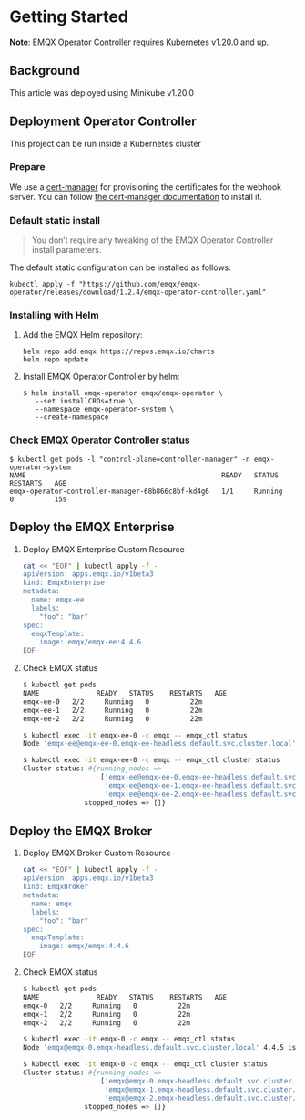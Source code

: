# Getting Started

**Note**: EMQX Operator Controller requires Kubernetes v1.20.0 and up.

## Background

This article was deployed using Minikube v1.20.0

## Deployment Operator Controller

This project can be run inside a Kubernetes cluster

### Prepare

We use a [cert-manager](https://github.com/jetstack/cert-manager) for provisioning the certificates for the webhook server. You can follow [the cert-manager documentation](https://cert-manager.io/docs/installation/) to install it.

### Default static install

> You don’t require any tweaking of the EMQX Operator Controller install parameters.

The default static configuration can be installed as follows:

```shell
kubectl apply -f "https://github.com/emqx/emqx-operator/releases/download/1.2.4/emqx-operator-controller.yaml"
```

### Installing with Helm

1. Add the EMQX Helm repository:

   ```
   helm repo add emqx https://repos.emqx.io/charts
   helm repo update
   ```

2. Install EMQX Operator Controller by helm:

   ```
   $ helm install emqx-operator emqx/emqx-operator \
      --set installCRDs=true \
      --namespace emqx-operator-system \
      --create-namespace
   ```

### Check EMQX Operator Controller status

   ```shell
   $ kubectl get pods -l "control-plane=controller-manager" -n emqx-operator-system
   NAME                                                READY   STATUS    RESTARTS   AGE
   emqx-operator-controller-manager-68b866c8bf-kd4g6   1/1     Running   0          15s
   ```

## Deploy the EMQX Enterprise

1. Deploy EMQX Enterprise Custom Resource  

   ```bash
   cat << "EOF" | kubectl apply -f -
   apiVersion: apps.emqx.io/v1beta3
   kind: EmqxEnterprise
   metadata:
     name: emqx-ee
     labels:
       "foo": "bar"
   spec:
     emqxTemplate:
       image: emqx/emqx-ee:4.4.6
   EOF
   ```

2. Check EMQX status

   ```bash  
   $ kubectl get pods  
   NAME              READY   STATUS    RESTARTS   AGE  
   emqx-ee-0   2/2     Running   0          22m  
   emqx-ee-1   2/2     Running   0          22m  
   emqx-ee-2   2/2     Running   0          22m  

   $ kubectl exec -it emqx-ee-0 -c emqx -- emqx_ctl status  
   Node 'emqx-ee@emqx-ee-0.emqx-ee-headless.default.svc.cluster.local' 4.4.5 is started  

   $ kubectl exec -it emqx-ee-0 -c emqx -- emqx_ctl cluster status  
   Cluster status: #{running_nodes =>
                      ['emqx-ee@emqx-ee-0.emqx-ee-headless.default.svc.cluster.local',
                       'emqx-ee@emqx-ee-1.emqx-ee-headless.default.svc.cluster.local',
                       'emqx-ee@emqx-ee-2.emqx-ee-headless.default.svc.cluster.local'],
                  stopped_nodes => []}
   ```


## Deploy the EMQX Broker

1. Deploy EMQX Broker Custom Resource

   ```bash
   cat << "EOF" | kubectl apply -f -
   apiVersion: apps.emqx.io/v1beta3
   kind: EmqxBroker
   metadata:
     name: emqx
     labels:
       "foo": "bar"
   spec:
     emqxTemplate:
       image: emqx/emqx:4.4.6
   EOF
   ```

2. Check EMQX status

   ```bash
   $ kubectl get pods
   NAME              READY   STATUS    RESTARTS   AGE
   emqx-0   2/2     Running   0          22m
   emqx-1   2/2     Running   0          22m
   emqx-2   2/2     Running   0          22m

   $ kubectl exec -it emqx-0 -c emqx -- emqx_ctl status
   Node 'emqx@emqx-0.emqx-headless.default.svc.cluster.local' 4.4.5 is started

   $ kubectl exec -it emqx-0 -c emqx -- emqx_ctl cluster status
   Cluster status: #{running_nodes =>
                      ['emqx@emqx-0.emqx-headless.default.svc.cluster.local',
                       'emqx@emqx-1.emqx-headless.default.svc.cluster.local',
                       'emqx@emqx-2.emqx-headless.default.svc.cluster.local'],
                  stopped_nodes => []} 
   ```
